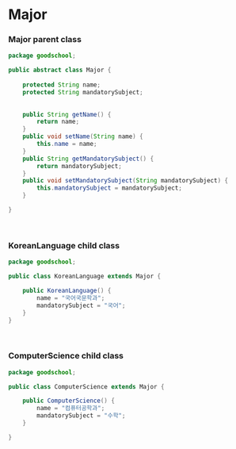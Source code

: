 # Major

### Major parent class

```java
package goodschool;

public abstract class Major {
	
	protected String name;
	protected String mandatorySubject;
	
	
	public String getName() {
		return name;
	}
	public void setName(String name) {
		this.name = name;
	}
	public String getMandatorySubject() {
		return mandatorySubject;
	}
	public void setMandatorySubject(String mandatorySubject) {
		this.mandatorySubject = mandatorySubject;
	}

}
```

<br>

### KoreanLanguage child class

```java
package goodschool;

public class KoreanLanguage extends Major {

	public KoreanLanguage() {
		name = "국어국문학과";
		mandatorySubject = "국어";
	}
}
```

<br>

### ComputerScience child class

```java
package goodschool;

public class ComputerScience extends Major {

	public ComputerScience() {
		name = "컴퓨터공학과";
		mandatorySubject = "수학";
	}

}
```
